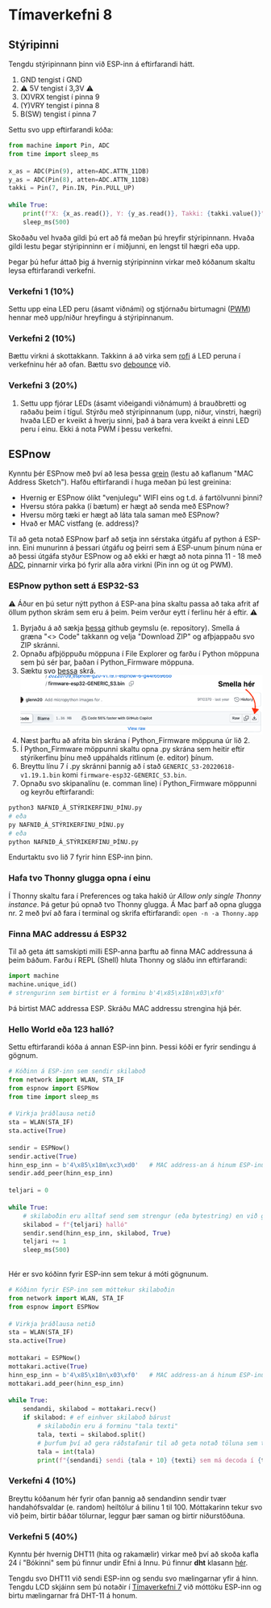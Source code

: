 # Tímaverkefni 8

## Stýripinni

Tengdu stýripinnann þinn við ESP-inn á eftirfarandi hátt.
1. GND tengist í GND
2. :warning: 5V tengist í 3,3V :warning:
3. (X)VRX tengist í pinna 9
4. (Y)VRY tengist í pinna 8
5. B(SW) tengist í pinna 7

Settu svo upp eftirfarandi kóða:
```python
from machine import Pin, ADC
from time import sleep_ms

x_as = ADC(Pin(9), atten=ADC.ATTN_11DB)
y_as = ADC(Pin(8), atten=ADC.ATTN_11DB)
takki = Pin(7, Pin.IN, Pin.PULL_UP)

while True:
    print(f"X: {x_as.read()}, Y: {y_as.read()}, Takki: {takki.value()}")
    sleep_ms(500)
```

Skoðaðu vel hvaða gildi þú ert að fá meðan þú hreyfir stýripinnann. Hvaða gildi lestu þegar stýripinninn er í miðjunni, en lengst til hægri eða upp.

Þegar þú hefur áttað þig á hvernig stýripinninn virkar með kóðanum skaltu leysa eftirfarandi verkefni.

### Verkefni 1 (10%)

Settu upp eina LED peru (ásamt viðnámi) og stjórnaðu birtumagni ([PWM](https://github.com/VESM2VT/ESP32/blob/main/kennsluefni/analog.md#skrifað-á-pinna)) hennar með upp/niður hreyfingu á stýripinnanum. 

### Verkefni 2 (10%)

Bættu virkni á skottakkann. Takkinn á að virka sem [rofi](https://github.com/VESM2VT/ESP32/blob/main/kennsluefni/digital.md#rofar) á LED peruna í verkefninu hér að ofan. Bættu svo [debounce](https://github.com/VESM2VT/ESP32/blob/main/kennsluefni/digital.md#debounce) við.

### Verkefni 3 (20%)

1. Settu upp fjórar LEDs (ásamt viðeigandi viðnámum) á brauðbretti og raðaðu þeim í tígul. Stýrðu með stýripinnanum  (upp, niður, vinstri, hægri) hvaða LED er kveikt á hverju sinni, það á bara vera kveikt á einni LED peru í einu. Ekki á nota PWM í þessu verkefni.

## ESPnow

Kynntu þér ESPnow með því að lesa þessa [grein](https://dronebotworkshop.com/esp-now/) (lestu að kaflanum "MAC Address Sketch"). Hafðu eftirfarandi í huga meðan þú lest greinina:
- Hvernig er ESPnow ólíkt "venjulegu" WIFI eins og t.d. á fartölvunni þinni?
- Hversu stóra pakka (í bætum) er hægt að senda með ESPnow?
- Hversu mörg tæki er hægt að láta tala saman með ESPnow?
- Hvað er MAC vistfang (e. address)?

Til að geta notað ESPnow þarf að setja inn sérstaka útgáfu af python á ESP-inn. Eini munurinn á þessari útgáfu og þeirri sem á ESP-unum þínum núna er að þessi útgáfa styður ESPnow og að ekki er hægt að nota pinna 11 - 18 með [ADC](https://github.com/VESM2VT/ESP32/blob/main/kennsluefni/analog.md#lesið-frá-pinna), pinnarnir virka þó fyrir alla aðra virkni (Pin inn og út og PWM).

### ESPnow python sett á ESP32-S3

:warning: Áður en þú setur nýtt python á ESP-ana þína skaltu passa að taka afrit af öllum python skrám sem eru á þeim. Þeim verður eytt í ferlinu hér á eftir. :warning:

1. Byrjaðu á að sækja [þessa](https://github.com/Freenove/Freenove_ESP32_S3_WROOM_Board.git) github geymslu (e. repository). Smella á græna "<> Code" takkann og velja "Download ZIP" og afþjappaðu svo ZIP skránni. 
2. Opnaðu afþjöppuðu möppuna í File Explorer og farðu í Python möppuna sem þú sér þar, þaðan í Python_Firmware möppuna.
3. Sæktu svo [þessa](https://github.com/glenn20/micropython-espnow-images/blob/main/20220709_espnow-g20-v1.19.1-espnow-6-g44f65965b/firmware-esp32-GENERIC_S3.bin) skrá.
    ![firmware](https://raw.githubusercontent.com/VESM2VT/ESP32/main/myndir/saekja_firmware.png)
4. Næst þarftu að afrita bin skrána í Python_Firmware möppuna úr lið 2.
5. Í Python_Firmware möppunni skaltu opna .py skrána sem heitir eftir stýrikerfinu þínu með uppáhalds ritlinum (e. editor) þínum.
6. Breyttu línu 7 í .py skránni þannig að í stað `GENERIC_S3-20220618-v1.19.1.bin` komi `firmware-esp32-GENERIC_S3.bin`.
7. Opnaðu svo skipanalínu (e. comman line) í Python_Firmware möppunni og keyrðu eftirfarandi:
```bash
python3 NAFNIÐ_Á_STÝRIKERFINU_ÞÍNU.py
# eða
py NAFNIÐ_Á_STÝRIKERFINU_ÞÍNU.py
# eða
python NAFNIÐ_Á_STÝRIKERFINU_ÞÍNU.py
```

Endurtaktu svo lið 7 fyrir hinn ESP-inn þinn.

### Hafa tvo Thonny glugga opna í einu

Í Thonny skaltu fara í Preferences og taka hakið úr *Allow only single Thonny instance*. Þá getur þú opnað tvo Thonny glugga. Á Mac þarf að opna glugga nr. 2 með því að fara í terminal og skrifa eftirfarandi: `open -n -a Thonny.app`

### Finna MAC addressu á ESP32

Til að geta átt samskipti milli ESP-anna þarftu að finna MAC addressuna á þeim báðum. Farðu í REPL (Shell) hluta Thonny og sláðu inn eftirfarandi:
```python
import machine
machine.unique_id()
# strengurinn sem birtist er á forminu b'4\x85\x18n\x03\xf0'
```
Þá birtist MAC addressa ESP. Skráðu MAC addressu strengina hjá þér.

### Hello World eða 123 halló?

Settu eftirfarandi kóða á annan ESP-inn þinn. Þessi kóði er fyrir sendingu á gögnum.
```python
# Kóðinn á ESP-inn sem sendir skilaboð
from network import WLAN, STA_IF
from espnow import ESPNow
from time import sleep_ms

# Virkja þráðlausa netið
sta = WLAN(STA_IF)
sta.active(True)

sendir = ESPNow()
sendir.active(True)
hinn_esp_inn = b'4\x85\x18m\xc3\xd0'   # MAC address-an á hinum ESP-inum (móttakaranum)
sendir.add_peer(hinn_esp_inn)

teljari = 0

while True:
    # skilaboðin eru alltaf send sem strengur (eða bytestring) en við getum notum streng í þessum áfanga
    skilabod = f"{teljari} halló"
    sendir.send(hinn_esp_inn, skilabod, True)
    teljari += 1
    sleep_ms(500)
  
```
Hér er svo kóðinn fyrir ESP-inn sem tekur á móti gögnunum.

```python
# Kóðinn fyrir ESP-inn sem móttekur skilaboðin
from network import WLAN, STA_IF
from espnow import ESPNow

# Virkja þráðlausa netið
sta = WLAN(STA_IF)
sta.active(True)

mottakari = ESPNow()
mottakari.active(True)
hinn_esp_inn = b'4\x85\x18n\x03\xf0'   # MAC address-an á hinum ESP-inum (sendananum)
mottakari.add_peer(hinn_esp_inn)

while True:
    sendandi, skilabod = mottakari.recv()
    if skilabod: # ef einhver skilaboð bárust
        # skilaboðin eru á forminu "tala texti"
        tala, texti = skilabod.split()
        # þurfum því að gera ráðstafanir til að geta notað töluna sem tölu
        tala = int(tala)
        print(f"{sendandi} sendi {tala + 10} {texti} sem má decoda í {texti.decode()}" )
```

### Verkefni 4 (10%)

Breyttu kóðanum hér fyrir ofan þannig að sendandinn sendir tvær handahófsvaldar (e. random) heiltölur á bilinu 1 til 100. Móttakarinn tekur svo við þeim, birtir báðar tölurnar, leggur þær saman og birtir niðurstöðuna.

### Verkefni 5 (40%)

Kynntu þér hvernig DHT11 (hita og rakamælir) virkar með því að skoða kafla 24 í "Bókinni" sem þú finnur undir Efni á Innu. Þú finnur **dht** klasann [hér](https://github.com/Freenove/Freenove_Ultimate_Starter_Kit_for_ESP32_S3/blob/main/Python/Python_Libraries/dht.py).

Tengdu svo DHT11 við sendi ESP-inn og sendu svo mælingarnar yfir á hinn. Tengdu LCD skjáinn sem þú notaðir í [Tímaverkefni 7](https://github.com/VESM2VT/ESP32/blob/main/verkefni/T%C3%ADmaverkefni7.md) við móttöku ESP-inn og birtu mælingarnar frá DHT-11 á honum.


